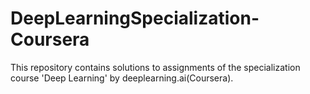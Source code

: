 # DeepLearningSpecialization-Coursera
This repository contains solutions to assignments of the specialization course 'Deep Learning' by deeplearning.ai(Coursera).

